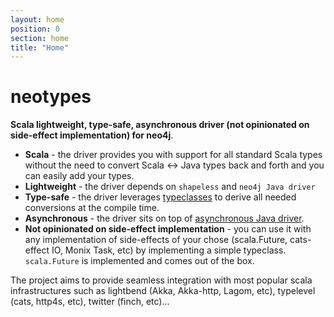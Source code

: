 ```yaml
---
layout: home
position: 0
section: home
title: "Home"
---
```


# neotypes

**Scala lightweight, type-safe, asynchronous driver (not opinionated on side-effect implementation) for neo4j**.

* **Scala** - the driver provides you with support for all standard Scala types without the need to convert Scala <-> Java types back and forth and you can easily add your types.
* **Lightweight** - the driver depends on `shapeless` and `neo4j Java driver`
* **Type-safe** - the driver leverages [typeclasses](https://blog.scalac.io/2017/04/19/typeclasses-in-scala.html) to derive all needed conversions at the compile time.
* **Asynchronous** - the driver sits on top of [asynchronous Java driver](https://neo4j.com/blog/beta-release-java-driver-async-api-neo4j/).
* **Not opinionated on side-effect implementation** - you can use it with any implementation of side-effects of your chose (scala.Future, cats-effect
 IO, Monix Task, etc) by implementing a simple typeclass. `scala.Future` is implemented and comes out of the box.

The project aims to provide seamless integration with most popular scala infrastructures such as lightbend (Akka, Akka-http, Lagom, etc), typelevel (cats, http4s, etc), twitter (finch, etc)...
